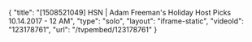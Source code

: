 {
    "title": "[1508521049] HSN | Adam Freeman's Holiday Host Picks 10.14.2017 - 12 AM",
    "type": "solo",
    "layout": "iframe-static",
    "videoId": "123178761",
    "url": "\/tvpembed\/123178761"
}